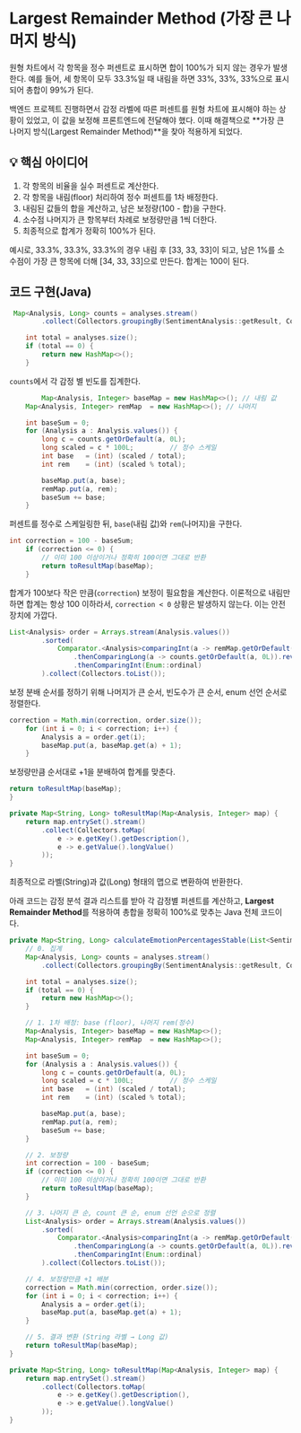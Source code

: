 # Largest Remainder Method (가장 큰 나머지 방식)

원형 차트에서 각 항목을 정수 퍼센트로 표시하면 합이 100%가 되지 않는 경우가 발생한다. 예를 들어, 세 항목이 모두 33.3%일 때 내림을 하면 33%, 33%, 33%으로 표시되어 총합이 99%가 된다.

백엔드 프로젝트 진행하면서 감정 라벨에 따른 퍼센트를 원형 차트에 표시해야 하는 상황이 있었고, 이 값을 보정해 프론트엔드에 전달해야 했다. 이때 해결책으로 **가장 큰 나머지 방식(Largest Remainder Method)**을 찾아 적용하게 되었다.

## 💡 핵심 아이디어


1. 각 항목의 비율을 실수 퍼센트로 계산한다.
2. 각 항목을 내림(floor) 처리하여 정수 퍼센트를 1차 배정한다.
3. 내림된 값들의 합을 계산하고, 남은 보정량(100 - 합)을 구한다.
4. 소수점 나머지가 큰 항목부터 차례로 보정량만큼 1씩 더한다.
5. 최종적으로 합계가 정확히 100%가 된다. 

예시로, 33.3%, 33.3%, 33.3%의 경우 내림 후 [33, 33, 33]이 되고, 남은 1%를 소수점이 가장 큰 항목에 더해 [34, 33, 33]으로 만든다. 합계는 100이 된다.

## 코드 구현(Java)


```java
 Map<Analysis, Long> counts = analyses.stream()
        .collect(Collectors.groupingBy(SentimentAnalysis::getResult, Collectors.counting()));

    int total = analyses.size();
    if (total == 0) {
        return new HashMap<>();
    }

```

`counts`에서 각 감정 별 빈도를 집계한다. 

```java
		Map<Analysis, Integer> baseMap = new HashMap<>(); // 내림 값
    Map<Analysis, Integer> remMap  = new HashMap<>(); // 나머지

    int baseSum = 0;
    for (Analysis a : Analysis.values()) {
        long c = counts.getOrDefault(a, 0L);
        long scaled = c * 100L;         // 정수 스케일
        int base   = (int) (scaled / total);
        int rem    = (int) (scaled % total);

        baseMap.put(a, base);
        remMap.put(a, rem);
        baseSum += base;
    }

```

퍼센트를 정수로 스케일링한 뒤, `base`(내림 값)와 `rem`(나머지)을 구한다.

```java
int correction = 100 - baseSum;
    if (correction <= 0) {
        // 이미 100 이상이거나 정확히 100이면 그대로 반환
        return toResultMap(baseMap);
    }
```

합계가 100보다 작은 만큼(`correction`) 보정이 필요함을 계산한다. 이론적으로 내림만 하면 합계는 항상 100 이하라서, `correction < 0` 상황은 발생하지 않는다. 이는 안전 장치에 가깝다. 

```java
List<Analysis> order = Arrays.stream(Analysis.values())
        .sorted(
            Comparator.<Analysis>comparingInt(a -> remMap.getOrDefault(a, 0)).reversed()
                .thenComparingLong(a -> counts.getOrDefault(a, 0L)).reversed()
                .thenComparingInt(Enum::ordinal)
        ).collect(Collectors.toList());
```

보정 분배 순서를 정하기 위해 나머지가 큰 순서, 빈도수가 큰 순서, enum 선언 순서로 정렬한다.

```java
correction = Math.min(correction, order.size());
    for (int i = 0; i < correction; i++) {
        Analysis a = order.get(i);
        baseMap.put(a, baseMap.get(a) + 1);
    }
```

보정량만큼 순서대로 +1을 분배하여 합계를 맞춘다.

```java
return toResultMap(baseMap);
}

private Map<String, Long> toResultMap(Map<Analysis, Integer> map) {
    return map.entrySet().stream()
        .collect(Collectors.toMap(
            e -> e.getKey().getDescription(),
            e -> e.getValue().longValue()
        ));
}
```

최종적으로 라벨(String)과 값(Long) 형태의 맵으로 변환하여 반환한다.

아래 코드는 감정 분석 결과 리스트를 받아 각 감정별 퍼센트를 계산하고, **Largest Remainder Method**를 적용하여 총합을 정확히 100%로 맞추는 Java 전체 코드이다. 

```java
private Map<String, Long> calculateEmotionPercentagesStable(List<SentimentAnalysis> analyses) {
    // 0. 집계
    Map<Analysis, Long> counts = analyses.stream()
        .collect(Collectors.groupingBy(SentimentAnalysis::getResult, Collectors.counting()));

    int total = analyses.size();
    if (total == 0) {
        return new HashMap<>();
    }

    // 1. 1차 배정: base (floor), 나머지 rem(정수)
    Map<Analysis, Integer> baseMap = new HashMap<>();
    Map<Analysis, Integer> remMap  = new HashMap<>();

    int baseSum = 0;
    for (Analysis a : Analysis.values()) {
        long c = counts.getOrDefault(a, 0L);
        long scaled = c * 100L;         // 정수 스케일
        int base   = (int) (scaled / total);
        int rem    = (int) (scaled % total);

        baseMap.put(a, base);
        remMap.put(a, rem);
        baseSum += base;
    }

    // 2. 보정량
    int correction = 100 - baseSum;
    if (correction <= 0) {
        // 이미 100 이상이거나 정확히 100이면 그대로 반환
        return toResultMap(baseMap);
    }

    // 3. 나머지 큰 순, count 큰 순, enum 선언 순으로 정렬
    List<Analysis> order = Arrays.stream(Analysis.values())
        .sorted(
            Comparator.<Analysis>comparingInt(a -> remMap.getOrDefault(a, 0)).reversed()
                .thenComparingLong(a -> counts.getOrDefault(a, 0L)).reversed()
                .thenComparingInt(Enum::ordinal)
        ).collect(Collectors.toList());

    // 4. 보정량만큼 +1 배분
    correction = Math.min(correction, order.size());
    for (int i = 0; i < correction; i++) {
        Analysis a = order.get(i);
        baseMap.put(a, baseMap.get(a) + 1);
    }

    // 5. 결과 변환 (String 라벨 → Long 값)
    return toResultMap(baseMap);
}

private Map<String, Long> toResultMap(Map<Analysis, Integer> map) {
    return map.entrySet().stream()
        .collect(Collectors.toMap(
            e -> e.getKey().getDescription(),
            e -> e.getValue().longValue()
        ));
}

```
